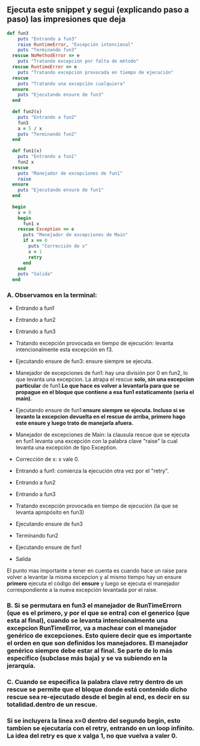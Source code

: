 ## Ejecuta este snippet y segui (explicando paso a paso) las impresiones que deja
```ruby
def fun3
    puts "Entrando a fun3"
    raise RuntimeError, "Excepción intencional"
    puts "Terminando fun3"
  rescue NoMethodError => e
    puts "Tratando excepción por falta de método"
  rescue RuntimeError => e
    puts "Tratando excepción provocada en tiempo de ejecución"
  rescue
    puts "Tratando una excepción cualquiera"
  ensure
    puts "Ejecutando ensure de fun3"
  end
  
  def fun2(x)
    puts "Entrando a fun2"
    fun3  
    a = 5 / x
    puts "Terminando fun2"
  end
  
  def fun1(x)
    puts "Entrando a fun1"
    fun2 x
  rescue  
    puts "Manejador de excepciones de fun1"
    raise
  ensure  
    puts "Ejecutando ensure de fun1"
  end
  
  begin  
    x = 0
    begin
      fun1 x
    rescue Exception => e
      puts "Manejador de excepciones de Main"
      if x == 0
        puts "Corrección de x"
        x = 1
        retry
      end
    end
    puts "Salida"
  end
```
### A. Observamos en la terminal:

- Entrando a fun1

- Entrando a fun2

- Entrando a fun3

- Tratando excepción provocada en tiempo de ejecución: levanta intencionalmente esta excepción en f3.

- Ejecutando ensure de fun3: ensure siempre se ejecuta.

- Manejador de excepciones de fun1: hay una división por 0 en fun2, lo que levanta una excepcion. La atrapa el rescue **solo, sin una excepcion particular** de fun1.__Lo que hace es volver a levantarla para que se propague en el bloque que contiene a esa fun1 estaticamente (seria el main)__.

- Ejecutando ensure de fun1:__**ensure siempre se ejecuta. Incluso si se levanto la excepcion devuelta en el rescue de arriba, primero hago este ensure y luego trato de manejarla afuera.**__

- Manejador de excepciones de Main: la clausula rescue que se ejecuta en fun1 levanta una excepción con la palabra clave "raise" la cual levanta una excepción de tipo Exception.

- Corrección de x: x vale 0.

- Entrando a fun1: comienza la ejecución otra vez por el "retry".

- Entrando a fun2

- Entrando a fun3

- Tratando excepción provocada en tiempo de ejecución (la que se levanta apropósito en fun3)

- Ejecutando ensure de fun3

- Terminando fun2

- Ejecutando ensure de fun1

- Salida 


El punto mas importante a tener en cuenta es cuando hace un raise para volver a levantar la misma
excepcion y al mismo tiempo hay un ensure **primero** ejecuta el código del **ensure** y luego se ejecuta el manejador correspondiente a la nueva excepción levantada por el raise.


### B. Si se permutara en fun3 el manejador de RunTimeErrorn (que es el primero, y por el que se entra) con el generico (que esta al final), cuando se levanta intencionalmente una excepcion RunTimeError, va a machear con el manejador genérico de excepciones. Esto quiere decir que es importante el orden en que son definidos los manejadores. El manejador genérico siempre debe estar al final. Se parte de lo más específico (subclase más baja) y se va subiendo en la jerarquía.



### C. Cuando se especifica la palabra clave retry dentro de un rescue se permite que el bloque donde está contenido dicho rescue sea re-ejecutado desde el begin al end, es decir en su totalidad.dentro de un rescue. 
### Si se incluyera la linea x=0 dentro del segundo begin, esto tambien se ejecutaría con el retry, entrando en un loop infinito. La idea del retry es que x valga 1, no que vuelva a valer 0.


